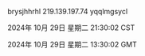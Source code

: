brysjhhrhl 219.139.197.74 yqqlmgsycl

2024年 10月 29日 星期二 21:30:02 CST

2024年 10月 29日 星期二 13:30:02 GMT
